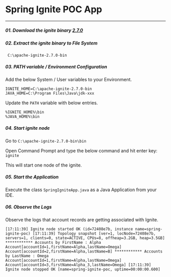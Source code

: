 
# Spring Ignite POC App

<hr />

##### 01. Download the ignite binary [2.7.0](http://mirrors.wuchna.com/apachemirror//ignite/2.7.0/apache-ignite-2.7.0-bin.zip)

##### 02. Extract the ignite binary to File System
     C:\apache-ignite-2.7.0-bin
     
##### 03. PATH variable / Environment Configuration

Add the below System / User variables to your Environment.

    IGNITE_HOME=C:\apache-ignite-2.7.0-bin
    JAVA_HOME=C:\Program Files\Java\jdk-xxx
    
Update the `PATH` variable with below entries.

    %IGNITE_HOME%\bin
    %JAVA_HOME%\bin

##### 04. Start ignite node

Go to `C:\apache-ignite-2.7.0-bin\bin`

Open Command Prompt and type the below command and hit enter key: `ignite`

This will start one node of the ignite.

##### 05. Start the Application
Execute the class `SpringIgniteApp.java` as a Java Application from your IDE.

##### 06. Observe the Logs
Observe the logs that account records are getting associated with Ignite.

`
[17:11:39] Ignite node started OK (id=72408e7b, instance name=spring-ignite-poc)
[17:11:39] Topology snapshot [ver=1, locNode=72408e7b, servers=1, clients=0, state=ACTIVE, CPUs=8, offheap=3.2GB, heap=3.5GB]
************ Accounts by FirstName : Alpha
Account[accountId=1,firstName=Alpha,lastName=Omega]
Account[accountId=2,firstName=Alpha,lastName=B]
************ Accounts by LastName : Omega
Account[accountId=1,firstName=Alpha,lastName=Omega]
Account[accountId=3,firstName=Alpha_3,lastName=Omega]
[17:11:39] Ignite node stopped OK [name=spring-ignite-poc, uptime=00:00:00.600]
`



	


 

	
	
